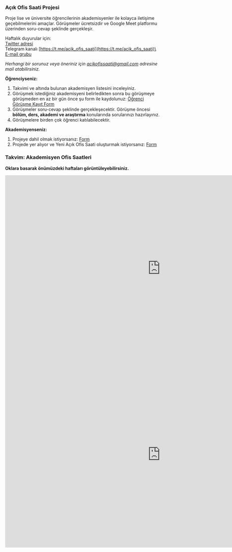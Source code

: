 ### Açık Ofis Saati Projesi
Proje lise ve üniversite öğrencilerinin akademisyenler ile kolayca iletişime geçebilmelerini amaçlar. 
Görüşmeler ücretsizdir ve Google Meet platformu üzerinden soru-cevap şeklinde gerçekleşir.

Haftalık duyurular için:\
[Twitter adresi](https://twitter.com/acik_ofis_saati)\
Telegram kanalı [https://t.me/acik_ofis_saati](https://t.me/acik_ofis_saati)\
[E-mail grubu](https://groups.google.com/g/acik-ofis-saati)

*Herhangi bir sorunuz veya öneriniz için acikofissaati@gmail.com adresine mail atabilirsiniz.*

**Öğrenciyseniz:**
1. Takvimi ve altında bulunan akademisyen listesini inceleyiniz. 
2. Görüşmek istediğiniz akademisyeni belirledikten sonra bu görüşmeye görüşmeden en az bir gün önce şu form ile kaydolunuz: [Öğrenci Görüşme Kayıt Form](https://forms.gle/MbLGU4aJF8fRSzrU8)
3. Görüşmeler soru-cevap şeklinde gerçekleşecektir. Görüşme öncesi **bölüm, ders, akademi ve araştırma** konularında sorularınızı hazırlayınız. 
4. Görüşmelere birden çok öğrenci katılabilecektir.

**Akademisyenseniz:**
1. Projeye dahil olmak istiyorsanız: [Form](https://forms.gle/EF9CgphMEuacXWXp6)
2. Projede yer alıyor ve Yeni Açık Ofis Saati oluşturmak istiyorsanız: [Form](https://forms.gle/EF9CgphMEuacXWXp6)

### Takvim: Akademisyen Ofis Saatleri
**Oklara basarak önümüzdeki haftaları görüntüleyebilirsiniz.**
<iframe src="https://calendar.google.com/calendar/embed?src=acikofissaati%40gmail.com&ctz=Europe%2FIstanbul" style="border: 0" width="1000" height="600" frameborder="0" scrolling="no"></iframe>

<iframe src="https://docs.google.com/spreadsheets/d/e/2PACX-1vREGSfogeIrBjtrGkIt1D3FzQlaFqiTl5SQdRN9dzNXyBG4IUE_BKk_XgOu0Nm9ia9VNS528atRLpp1/pubhtml?widget=true&amp;headers=false" style="border: 0" width="1000" height="600" frameborder="0" scrolling="no"></iframe>
